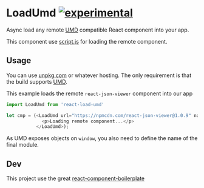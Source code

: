 # LoadUmd [![experimental](http://badges.github.io/stability-badges/dist/experimental.svg)](http://github.com/badges/stability-badges)

Async load any remote [UMD](https://github.com/umdjs/umd) compatible React component into your app.

This component use [script.js](https://github.com/ded/script.js/) for loading the remote component.

## Usage

You can use [unpkg.com](unpkg.com) or whatever hosting. The only requirement is that the build supports [UMD](https://github.com/umdjs/umd).

This example loads the remote `react-json-viewer` component into our app

```js
import LoadUmd from 'react-load-umd'

let cmp = (<LoadUmd url="https://npmcdn.com/react-json-viewer@1.0.9" name="ReactJSONViewer" props={ props }>
             <p>Loading remote component...</p>
           </LoadUmd>);

```

As UMD exposes objects on `window`, you also need to define the name of the final module.


## Dev

This project use the great [react-component-boilerplate](https://github.com/survivejs/react-component-boilerplate)


